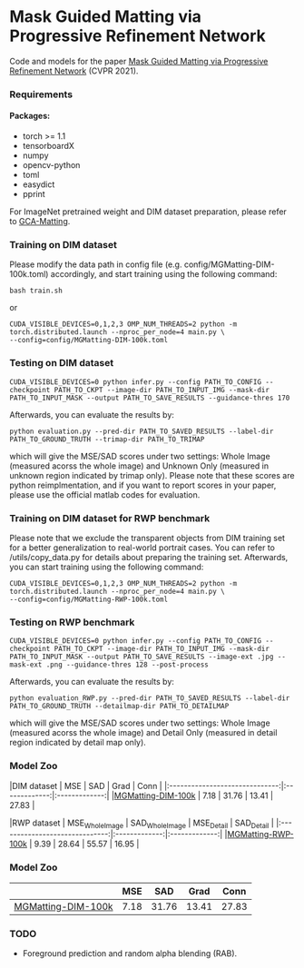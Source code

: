 # Mask Guided Matting via Progressive Refinement Network
Code and models for the paper [Mask Guided Matting via Progressive Refinement Network](https://arxiv.org/abs/2012.06722) (CVPR 2021).

### Requirements
#### Packages:
- torch >= 1.1
- tensorboardX
- numpy
- opencv-python
- toml
- easydict
- pprint

For ImageNet pretrained weight and DIM dataset preparation, please refer to [GCA-Matting](https://github.com/Yaoyi-Li/GCA-Matting).

### Training on DIM dataset
Please modify the data path in config file (e.g. config/MGMatting-DIM-100k.toml) accordingly, and start training using the following command:
```
bash train.sh
```
or
```
CUDA_VISIBLE_DEVICES=0,1,2,3 OMP_NUM_THREADS=2 python -m torch.distributed.launch --nproc_per_node=4 main.py \
--config=config/MGMatting-DIM-100k.toml
```

### Testing on DIM dataset
```
CUDA_VISIBLE_DEVICES=0 python infer.py --config PATH_TO_CONFIG --checkpoint PATH_TO_CKPT --image-dir PATH_TO_INPUT_IMG --mask-dir PATH_TO_INPUT_MASK --output PATH_TO_SAVE_RESULTS --guidance-thres 170
```

Afterwards, you can evaluate the results by:
```
python evaluation.py --pred-dir PATH_TO_SAVED_RESULTS --label-dir PATH_TO_GROUND_TRUTH --trimap-dir PATH_TO_TRIMAP
```
which will give the MSE/SAD scores under two settings: Whole Image (measured acorss the whole image) and Unknown Only (measured in unknown region indicated by trimap only). Please note that these scores are python reimplmentation, and if you want to report scores in your paper, please use the official matlab codes for evaluation.

### Training on DIM dataset for RWP benchmark
Please note that we exclude the transparent objects from DIM training set for a better generalization to real-world portrait cases. You can refer to /utils/copy_data.py for details about preparing the training set. Afterwards, you can start training using the following command:
```
CUDA_VISIBLE_DEVICES=0,1,2,3 OMP_NUM_THREADS=2 python -m torch.distributed.launch --nproc_per_node=4 main.py \
--config=config/MGMatting-RWP-100k.toml
```

### Testing on RWP benchmark
```
CUDA_VISIBLE_DEVICES=0 python infer.py --config PATH_TO_CONFIG --checkpoint PATH_TO_CKPT --image-dir PATH_TO_INPUT_IMG --mask-dir PATH_TO_INPUT_MASK --output PATH_TO_SAVE_RESULTS --image-ext .jpg --mask-ext .png --guidance-thres 128 --post-process
```

Afterwards, you can evaluate the results by:
```
python evaluation_RWP.py --pred-dir PATH_TO_SAVED_RESULTS --label-dir PATH_TO_GROUND_TRUTH --detailmap-dir PATH_TO_DETAILMAP
```
which will give the MSE/SAD scores under two settings: Whole Image (measured acorss the whole image) and Detail Only (measured in detail region indicated by detail map only).

### Model Zoo

|DIM dataset                   | MSE | SAD | Grad | Conn |
|:------------------------------:|:-------------:|:-------------:|
|[MGMatting-DIM-100k](https://livejohnshopkins-my.sharepoint.com/:u:/g/personal/qyu13_jh_edu/EblaRdwYHr1Esqbe48HfMT8Bl1y6n1PducNZ2ml3DqSAaw?e=vfbfT0)      | 7.18     |  31.76    |  13.41 | 27.83 |


|RWP dataset                   | MSE<sub>WholeImage</sub> | SAD<sub>WholeImage</sub> | MSE<sub>Detail</sub> | SAD<sub>Detail</sub> |
|:------------------------------:|:-------------:|:-------------:|
|[MGMatting-RWP-100k](https://livejohnshopkins-my.sharepoint.com/:u:/g/personal/qyu13_jh_edu/Edl8x0nQjy1JhGP6rcV0N-cB654HpmZZa5bwW9rYUvmsJg?e=J3lSba)      | 9.39    |  28.64    | 55.57 | 16.95 |


### Model Zoo
  |                              | MSE | SAD | Grad | Conn |
  |------------------------------| -------------| -------------| -------------| -------------|
  |[MGMatting-DIM-100k](https://livejohnshopkins-my.sharepoint.com/:u:/g/personal/qyu13_jh_edu/EblaRdwYHr1Esqbe48HfMT8Bl1y6n1PducNZ2ml3DqSAaw?e=vfbfT0)       | 7.18     |  31.76    | 13.41     |  27.83    |


### TODO

- Foreground prediction and random alpha blending (RAB).
